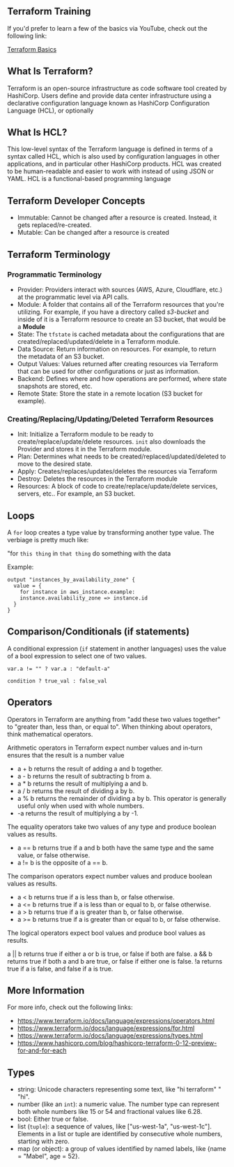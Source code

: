 ##  Terraform Training

If you'd prefer to learn a few of the basics via YouTube, check out the following link:

[Terraform Basics](https://www.youtube.com/watch?v=wybFGCultsk&list=PL8iDDHqmj1oW_JYcEfM21XI0cFnp5b9dP&index=1)

## What Is Terraform?
Terraform is an open-source infrastructure as code software tool created by HashiCorp. Users define and provide data center infrastructure using a declarative configuration language known as HashiCorp Configuration Language (HCL), or optionally

## What Is HCL?

This low-level syntax of the Terraform language is defined in terms of a syntax called HCL, which is also used by configuration languages in other applications, and in particular other HashiCorp products. HCL was created to be human-readable and easier to work with instead of using JSON or YAML. HCL is a functional-based programming language

## Terraform Developer Concepts
- Immutable: Cannot be changed after a resource is created. Instead, it gets replaced/re-created.
- Mutable: Can be changed after a resource is created

## Terraform Terminology

### Programmatic Terminology
- Provider: Providers interact with sources (AWS, Azure, Cloudflare, etc.) at the programmatic level via API calls.
- Module: A folder that contains all of the Terraform resources that you're utilizing. For example, if you have a directory called *s3-bucket* and inside of it is a Terraform resource to create an S3 bucket, that would be a **Module**
- State: The `tfstate` is cached metadata about the configurations that are created/replaced/updated/delete in a Terraform module.
- Data Source: Return information on resources. For example, to return the metadata of an S3 bucket.
- Output Values: Values returned after creating resources via Terraform that can be used for other configurations or just as information.
 - Backend: Defines where and how operations are performed, where state snapshots are stored, etc.
 - Remote State: Store the state in a remote location (S3 bucket for example).

### Creating/Replacing/Updating/Deleted Terraform Resources
- Init: Initialize a Terraform module to be ready to create/replace/update/delete resources. `init` also downloads the Provider and stores it in the Terraform module.
- Plan: Determines what needs to be created/replaced/updated/deleted to move to the desired state.
- Apply: Creates/replaces/updates/deletes the resources via Terraform
- Destroy: Deletes the resources in the Terraform module
- Resources: A block of code to create/replace/update/delete services, servers, etc.. For example, an S3 bucket.



## Loops

A `for` loop creates a type value by transforming another type value. The verbiage is pretty much like:

"for `this thing` in `that thing` do something with the data

Example:
```
output "instances_by_availability_zone" {
  value = {
    for instance in aws_instance.example:
    instance.availability_zone => instance.id
  }
}
```

## Comparison/Conditionals (if statements)

A conditional expression (`if` statement in another languages) uses the value of a bool expression to select one of two values.

```
var.a != "" ? var.a : "default-a"
```

```
condition ? true_val : false_val
```

## Operators
Operators in Terraform are anything from "add these two values together" to "greater than, less than, or equal to". When thinking about operators, think mathematical operators.

Arithmetic operators in Terraform expect number values and in-turn ensures that the result is a number value

- a + b returns the result of adding a and b together.
- a - b returns the result of subtracting b from a.
- a * b returns the result of multiplying a and b.
- a / b returns the result of dividing a by b.
- a % b returns the remainder of dividing a by b. This operator is generally useful only when used with whole numbers.
- -a returns the result of multiplying a by -1.

The equality operators take two values of any type and produce boolean values as results.

- a == b returns true if a and b both have the same type and the same value, or false otherwise.
- a != b is the opposite of a == b.

The comparison operators expect number values and produce boolean values as results.

- a < b returns true if a is less than b, or false otherwise.
- a <= b returns true if a is less than or equal to b, or false otherwise.
- a > b returns true if a is greater than b, or false otherwise.
- a >= b returns true if a is greater than or equal to b, or false otherwise.

The logical operators expect bool values and produce bool values as results.

a || b returns true if either a or b is true, or false if both are false.
a && b returns true if both a and b are true, or false if either one is false.
!a returns true if a is false, and false if a is true.

## More Information
For more info, check out the following links:
- https://www.terraform.io/docs/language/expressions/operators.html
- https://www.terraform.io/docs/language/expressions/for.html
- https://www.terraform.io/docs/language/expressions/types.html
- https://www.hashicorp.com/blog/hashicorp-terraform-0-12-preview-for-and-for-each



## Types

- string: Unicode characters representing some text, like "hi terraform" " "hi".
- number (like an `int`): a numeric value. The number type can represent both whole numbers like 15 or 54 and fractional values like 6.28.
- bool: Either true or false.
- list (`tuple`): a sequence of values, like ["us-west-1a", "us-west-1c"]. Elements in a list or tuple are identified by consecutive whole numbers, starting with zero.
- map (or object): a group of values identified by named labels, like {name = "Mabel", age = 52}.


